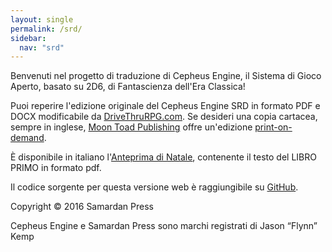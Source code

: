 ```yaml
---
layout: single
permalink: /srd/
sidebar:
  nav: "srd"
---
```


Benvenuti nel progetto di traduzione di Cepheus Engine, il Sistema di Gioco Aperto, basato su 2D6, di Fantascienza dell'Era Classica!

Puoi reperire l'edizione originale del Cepheus Engine SRD in formato PDF e DOCX modificabile da [DriveThruRPG.com](https://www.drivethrurpg.com/browse/pub/3066/Samardan-Press/subcategory/5350_5360/Cepheus-Engine). Se desideri una copia cartacea, sempre in inglese, [Moon Toad Publishing](https://www.drivethrurpg.com/browse/pub/5791/Moon-Toad-Publishing) offre un'edizione [print-on-demand](https://www.drivethrurpg.com/product/237247/Cepheus-Engine-RPG). 

È disponibile in italiano l'[Anteprima di Natale](https://github.com/cepheus-engine-ita/project/raw/master/documenti/Cepheus%20Engine%20-%20ITA%20-%20Preview%20Natale%202020.pdf), contenente il testo del LIBRO PRIMO in formato pdf.

Il codice sorgente per questa versione web è raggiungibile su [GitHub](https://github.com/cepheus-engine-ita/srd).

Copyright © 2016 Samardan Press

Cepheus Engine e Samardan Press sono marchi registrati di Jason “Flynn” Kemp